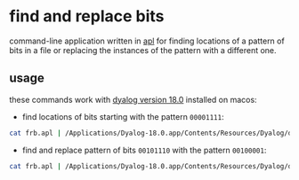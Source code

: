 # find and replace bits

command-line application written in
[apl](https://en.wikipedia.org/wiki/APL_(programming_language)) for finding
locations of a pattern of bits in a file or replacing the instances of the
pattern with a different one.

## usage

these commands work with
[dyalog version 18.0](https://www.dyalog.com/dyalog/dyalog-versions/180.htm)
installed on macos:

* find locations of bits starting with the pattern `00001111`:

```sh
cat frb.apl | /Applications/Dyalog-18.0.app/Contents/Resources/Dyalog/dyalog f input_file.bin 00001111
```

* find and replace pattern of bits `00101110` with the pattern `00100001`:

```sh
cat frb.apl | /Applications/Dyalog-18.0.app/Contents/Resources/Dyalog/dyalog fr example/input_text.txt 00101110 00100001 example/output_text.txt
```
